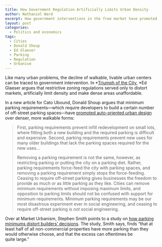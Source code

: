 ```yaml
---
title: How Government Regulation Artificially Limits Urban Density
author: Nathaniel Ward
excerpt: How government interventions in the free market have promoted auto-oriented urban design over denser, more walkable forms.
layout: post
categories:
  - Politics and economics
tags:
  - Cities
  - Donald Shoup
  - Ed Glaeser
  - Parking
  - Regulation
  - Urbanism
---
```


Like many urban problems, the decline of walkable, livable urban centers can be traced to government intervention. In *[Triumph of the City][1], *Ed Glaeser argues that restrictive zoning regulations served only to distort markets, artificially limit density and make dense areas unaffordable.

In a new article for Cato Ubound, Donald Shoup argues that minimum parking requirements—which require developers to build a certain number of off-street parking spaces—have [promoted auto-oriented urban design][2] over denser, more walkable forms:<!--more-->

> First, parking requirements prevent infill redevelopment on small lots, where fitting both a new building and the required parking is difficult and expensive. Second, parking requirements prevent new uses for many older buildings that lack the parking spaces required for the new uses…
> 
> Removing a parking requirement is not the same, however, as restricting parking or putting the city on a parking diet. Rather, parking requirements force-feed the city with parking spaces, and removing a parking requirement simply stops the force-feeding. Ceasing to require off-street parking gives businesses the freedom to provide as much or as little parking as they like. Cities can remove minimum requirements without imposing maximum limits, and opposition to parking limits should not be confused with support for minimum requirements. Minimum parking requirements may be our most disastrous experiment ever in social engineering, and ceasing to require off-street parking is *not* social engineering.

Over at Market Urbanism, Stephen Smith points to a study on [how parking minimums distort builders’ decisions][3]. The study, Smith says, finds “that at least half of all non-commercial properties have more parking than they would otherwise choose, and that the excess can oftentimes be quite large.”

 [1]: http://www.amazon.com/exec/obidos/ASIN/159420277X/nathward-20
 [2]: http://www.cato-unbound.org/2011/04/04/donald-shoup/free-parking-or-free-markets/
 [3]: http://marketurbanism.com/2010/08/23/new-empirical-evidence-that-parking-minimums-encourage-sprawl/
